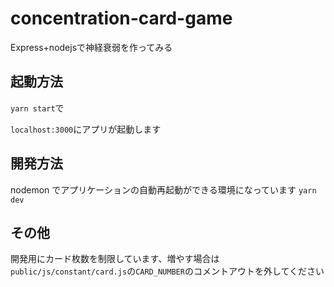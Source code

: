 # concentration-card-game
Express+nodejsで神経衰弱を作ってみる

## 起動方法

`yarn start`で

`localhost:3000`にアプリが起動します
## 開発方法

nodemon でアプリケーションの自動再起動ができる環境になっています
`yarn dev`

## その他

開発用にカード枚数を制限しています、増やす場合は
`public/js/constant/card.js`の`CARD_NUMBER`のコメントアウトを外してください
